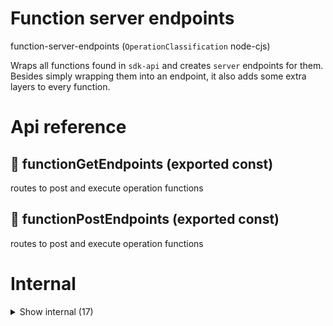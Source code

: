 # Function server endpoints

function-server-endpoints (`OperationClassification` node-cjs)

Wraps all functions found in `sdk-api` and creates `server` endpoints for them. Besides simply wrapping them into an endpoint, it also adds some extra layers to every function.




# Api reference

## 📄 functionGetEndpoints (exported const)

routes to post and execute operation functions


## 📄 functionPostEndpoints (exported const)

routes to post and execute operation functions

# Internal

<details><summary>Show internal (17)</summary>
    
  # calculateDeviceName()




| Input      |    |    |
| ---------- | -- | -- |
| ipInfo | `IPInfo` |  |,| userAgent | `UAParser.IResult` |  |
| **Output** | `String`   |    |



## executeFunctionWithParameters()

steps for someone to use the API

1) auth
2) cache lookup
3) input validation
4) running function
5) store cache
6) store performance
7) returning result

TODO: make it possible to return result BEFORE storing cache and performance. we probably need to use the server.reply for this, which makes this function unusable in any other setting than an api, so let's make it optional


| Input      |    |    |
| ---------- | -- | -- |
| - | | |
| **Output** |    |    |



## getAuthorizationInfo()

returns `AuthorizationInfo` for a device + function


| Input      |    |    |
| ---------- | -- | -- |
| device | `Device` |  |,| tsFunction | `TsFunction` |  |
| **Output** | { hasAuthorization: boolean, <br />authorizations: { isProjectWide?: boolean, <br />authorizedOperationName?: string, <br />tsFunctionId?: string, <br />tsVariableId?: string, <br />tsInterfaceId?: string, <br />datasetId?: string, <br />authorizedProjectRelativePath?: string, <br />canExecute?: boolean, <br />canWriteCreate?: boolean, <br />canWriteUpdate?: boolean, <br />canWriteDelete?: boolean, <br />canRead?: boolean, <br />canSearch?: boolean, <br /> }[], <br />groups: {  }[], <br /> }   |    |



## getTsFunction()

Uses the `sdk-function-paths` sdk to the indexation of any function in the project.


| Input      |    |    |
| ---------- | -- | -- |
| functionName | string |  |
| **Output** |    |    |



## isGetEndpoint()

| Input      |    |    |
| ---------- | -- | -- |
| functionName | string |  |
| **Output** |    |    |



## savePageVisit()

| Input      |    |    |
| ---------- | -- | -- |
| deviceId | `Id` |  |,| ipInfo | `IPInfo` |  |,| referer | string |  |
| **Output** |    |    |



## storeFunctionExecution()

wrapper function that stores execution-speed in an object with `FunctionPerformance` data-structure. Store this using `db.push` if it adds value
.


| Input      |    |    |
| ---------- | -- | -- |
| - | | |
| **Output** |    |    |



## upsertDevice()

Returns device with all attached (logged in) `Person`s, and `currentPersonCalculated`

Either finds the device and updates it according to the new request metadata, or creates a new device.

Should never return `undefined` if the database functions...

TODO: Use cookies (https://serverjs.io/documentation/reply/#cookie-) to login

Needed for having `authToken` with GET as well in a safe manner (e.g. for images)


| Input      |    |    |
| ---------- | -- | -- |
| - | | |
| **Output** |    |    |



## 🔹 AuthorizationInfo

Properties: 

 | Name | Type | Description |
|---|---|---|
| hasAuthorization  | boolean |  |
| authorizations  | array |  |
| groups  | array |  |



## 📄 calculateDeviceName (exported const)

## 📄 executeFunctionWithParameters (exported const)

steps for someone to use the API

1) auth
2) cache lookup
3) input validation
4) running function
5) store cache
6) store performance
7) returning result

TODO: make it possible to return result BEFORE storing cache and performance. we probably need to use the server.reply for this, which makes this function unusable in any other setting than an api, so let's make it optional


## 📄 getAuthorizationInfo (exported const)

returns `AuthorizationInfo` for a device + function


## 📄 getTsFunction (exported const)

Uses the `sdk-function-paths` sdk to the indexation of any function in the project.


## 📄 isGetEndpoint (exported const)

## 📄 savePageVisit (exported const)

## 📄 storeFunctionExecution (exported const)

wrapper function that stores execution-speed in an object with `FunctionPerformance` data-structure. Store this using `db.push` if it adds value
.


## 📄 upsertDevice (exported const)

Returns device with all attached (logged in) `Person`s, and `currentPersonCalculated`

Either finds the device and updates it according to the new request metadata, or creates a new device.

Should never return `undefined` if the database functions...

TODO: Use cookies (https://serverjs.io/documentation/reply/#cookie-) to login

Needed for having `authToken` with GET as well in a safe manner (e.g. for images)
  </details>

